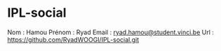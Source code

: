 # IPL-social

Nom : Hamou
Prénom : Ryad
Email : ryad.hamou@student.vinci.be
Url : https://github.com/RyadWOOGI/IPL-social.git
